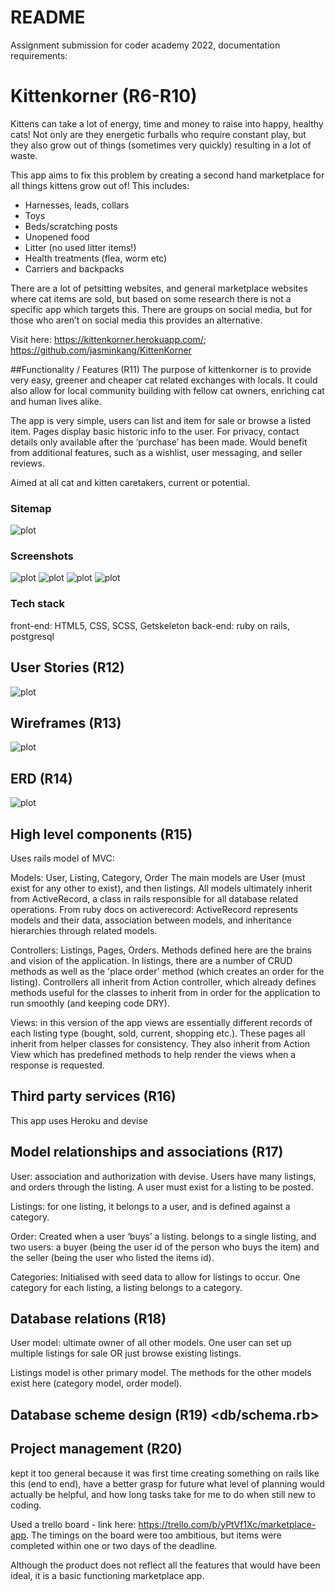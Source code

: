 # README

Assignment submission for coder academy 2022, documentation requirements:

# Kittenkorner (R6-R10)

Kittens can take a lot of energy, time and money to raise into happy, healthy cats! Not only are they energetic furballs who require constant play, but they also grow out of things (sometimes very quickly) resulting in a lot of waste.

This app aims to fix this problem by creating a second hand marketplace for all things kittens grow out of! This includes:

- Harnesses, leads, collars
- Toys
- Beds/scratching posts
- Unopened food
- Litter (no used litter items!)
- Health treatments (flea, worm etc)
- Carriers and backpacks

There are a lot of petsitting websites, and general marketplace websites where cat items are sold, but based on some research there is not a specific app which targets this. There are groups on social media, but for those who aren’t on social media this provides an alternative.

Visit here: <https://kittenkorner.herokuapp.com/>; <https://github.com/jasminkang/KittenKorner>

##Functionality / Features (R11)
The purpose of kittenkorner is to provide very easy, greener and cheaper cat related exchanges with locals. It could also allow for local community building with fellow cat owners, enriching cat and human lives alike.

The app is very simple, users can list and item for sale or browse a listed item. Pages display basic historic info to the user. For privacy, contact details only available after the ‘purchase’ has been made. Would benefit from additional features, such as a wishlist, user messaging, and seller reviews.

Aimed at all cat and kitten caretakers, current or potential.

### Sitemap

![plot](docs/Sitemap.png)

### Screenshots

![plot](docs/snip_home.png)
![plot](docs/snip_listing_index.png)
![plot](docs/snip_listing.png)
![plot](docs/snip_new_listing.png)

### Tech stack

front-end: HTML5, CSS, SCSS, Getskeleton
back-end: ruby on rails, postgresql

## User Stories (R12)

![plot](docs/Userstories.png)

## Wireframes (R13)

![plot](docs/Wireframe.png)

## ERD (R14)

![plot](docs/ERDv2.png)

## High level components (R15)

Uses rails model of MVC:

Models: User, Listing, Category, Order
The main models are User (must exist for any other to exist), and then listings. All models ultimately inherit from ActiveRecord, a class in rails responsible for all database related operations. From ruby docs on activerecord: ActiveRecord represents models and their data, association between models, and inheritance hierarchies through related models.

Controllers: Listings, Pages, Orders.
Methods defined here are the brains and vision of the application. In listings, there are a number of CRUD methods as well as the 'place order' method (which creates an order for the listing). Controllers all inherit from Action controller, which already defines methods useful for the classes to inherit from in order for the application to run smoothly (and keeping code DRY).

Views: in this version of the app views are essentially different records of each listing type (bought, sold, current, shopping etc.). These pages all inherit from helper classes for consistency. They also inherit from Action View which has predefined methods to help render the views when a response is requested.

## Third party services (R16)

This app uses Heroku and devise

## Model relationships and associations (R17)

User: association and authorization with devise. Users have many listings, and orders through the listing. A user must exist for a listing to be posted.

Listings: for one listing, it belongs to a user, and is defined against a category.

Order: Created when a user ‘buys’ a listing. belongs to a single listing, and two users: a buyer (being the user id of the person who buys the item) and the seller (being the user who listed the items id).

Categories: Initialised with seed data to allow for listings to occur. One category for each listing, a listing belongs to a category.

## Database relations (R18)

User model: ultimate owner of all other models.
One user can set up multiple listings for sale OR just browse existing listings.

Listings model is other primary model. The methods for the other models exist here (category model, order model).

## Database scheme design (R19) <db/schema.rb>

## Project management (R20)

kept it too general because it was first time creating something on rails like this (end to end), have a better grasp for future what level of planning would actually be helpful, and how long tasks take for me to do when still new to coding.

Used a trello board - link here: <https://trello.com/b/yPtVf1Xc/marketplace-app>. The timings on the board were too ambitious, but items were completed within one or two days of the deadline.

Although the product does not reflect all the features that would have been ideal, it is a basic functioning marketplace app.
